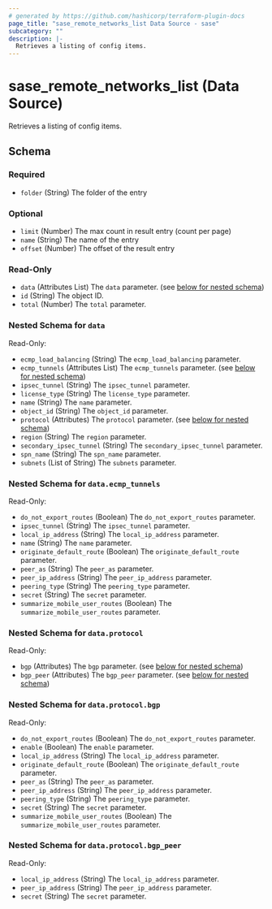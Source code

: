 ```yaml
---
# generated by https://github.com/hashicorp/terraform-plugin-docs
page_title: "sase_remote_networks_list Data Source - sase"
subcategory: ""
description: |-
  Retrieves a listing of config items.
---
```


# sase_remote_networks_list (Data Source)

Retrieves a listing of config items.



<!-- schema generated by tfplugindocs -->
## Schema

### Required

- `folder` (String) The folder of the entry

### Optional

- `limit` (Number) The max count in result entry (count per page)
- `name` (String) The name of the entry
- `offset` (Number) The offset of the result entry

### Read-Only

- `data` (Attributes List) The `data` parameter. (see [below for nested schema](#nestedatt--data))
- `id` (String) The object ID.
- `total` (Number) The `total` parameter.

<a id="nestedatt--data"></a>
### Nested Schema for `data`

Read-Only:

- `ecmp_load_balancing` (String) The `ecmp_load_balancing` parameter.
- `ecmp_tunnels` (Attributes List) The `ecmp_tunnels` parameter. (see [below for nested schema](#nestedatt--data--ecmp_tunnels))
- `ipsec_tunnel` (String) The `ipsec_tunnel` parameter.
- `license_type` (String) The `license_type` parameter.
- `name` (String) The `name` parameter.
- `object_id` (String) The `object_id` parameter.
- `protocol` (Attributes) The `protocol` parameter. (see [below for nested schema](#nestedatt--data--protocol))
- `region` (String) The `region` parameter.
- `secondary_ipsec_tunnel` (String) The `secondary_ipsec_tunnel` parameter.
- `spn_name` (String) The `spn_name` parameter.
- `subnets` (List of String) The `subnets` parameter.

<a id="nestedatt--data--ecmp_tunnels"></a>
### Nested Schema for `data.ecmp_tunnels`

Read-Only:

- `do_not_export_routes` (Boolean) The `do_not_export_routes` parameter.
- `ipsec_tunnel` (String) The `ipsec_tunnel` parameter.
- `local_ip_address` (String) The `local_ip_address` parameter.
- `name` (String) The `name` parameter.
- `originate_default_route` (Boolean) The `originate_default_route` parameter.
- `peer_as` (String) The `peer_as` parameter.
- `peer_ip_address` (String) The `peer_ip_address` parameter.
- `peering_type` (String) The `peering_type` parameter.
- `secret` (String) The `secret` parameter.
- `summarize_mobile_user_routes` (Boolean) The `summarize_mobile_user_routes` parameter.


<a id="nestedatt--data--protocol"></a>
### Nested Schema for `data.protocol`

Read-Only:

- `bgp` (Attributes) The `bgp` parameter. (see [below for nested schema](#nestedatt--data--protocol--bgp))
- `bgp_peer` (Attributes) The `bgp_peer` parameter. (see [below for nested schema](#nestedatt--data--protocol--bgp_peer))

<a id="nestedatt--data--protocol--bgp"></a>
### Nested Schema for `data.protocol.bgp`

Read-Only:

- `do_not_export_routes` (Boolean) The `do_not_export_routes` parameter.
- `enable` (Boolean) The `enable` parameter.
- `local_ip_address` (String) The `local_ip_address` parameter.
- `originate_default_route` (Boolean) The `originate_default_route` parameter.
- `peer_as` (String) The `peer_as` parameter.
- `peer_ip_address` (String) The `peer_ip_address` parameter.
- `peering_type` (String) The `peering_type` parameter.
- `secret` (String) The `secret` parameter.
- `summarize_mobile_user_routes` (Boolean) The `summarize_mobile_user_routes` parameter.


<a id="nestedatt--data--protocol--bgp_peer"></a>
### Nested Schema for `data.protocol.bgp_peer`

Read-Only:

- `local_ip_address` (String) The `local_ip_address` parameter.
- `peer_ip_address` (String) The `peer_ip_address` parameter.
- `secret` (String) The `secret` parameter.


